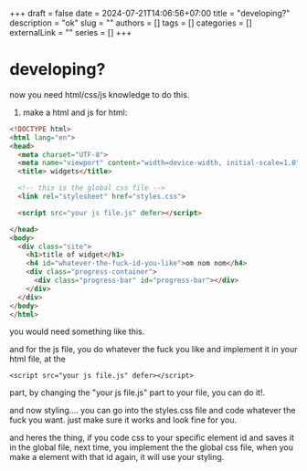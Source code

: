 +++ 
draft = false
date = 2024-07-21T14:06:56+07:00
title = "developing?"
description = "ok"
slug = ""
authors = []
tags = []
categories = []
externalLink = ""
series = []
+++

# developing?
now you need html/css/js knowledge to do this.

1. make a html and js
for html:
```html
<!DOCTYPE html>
<html lang="en">
<head>
  <meta charset="UTF-8">
  <meta name="viewport" content="width=device-width, initial-scale=1.0">
  <title> widgets</title>

  <!-- this is the global css file -->
  <link rel="stylesheet" href="styles.css">

  <script src="your js file.js" defer></script>

</head>
<body>
  <div class="site">
    <h1>title of widget</h1>
    <h4 id="whatever-the-fuck-id-you-like">om nom nom</h4>
    <div class="progress-container">
      <div class="progress-bar" id="progress-bar"></div>
    </div>
  </div>
</body>
</html>
```
you would need something like this.

and for the js file, you do whatever the fuck you like and implement it in your html file, at the

`<script src="your js file.js" defer></script>`

part, by changing the "your js file.js" part to your file, you can do it!.

and now styling.... you can go into the styles.css file and code whatever the fuck you want. just make sure it works and look fine for you.

and heres the thing, if you code css to your specific element id and saves it in the global file, next time, you implement the the global css file, when you make a element with that id again, it will use your styling.